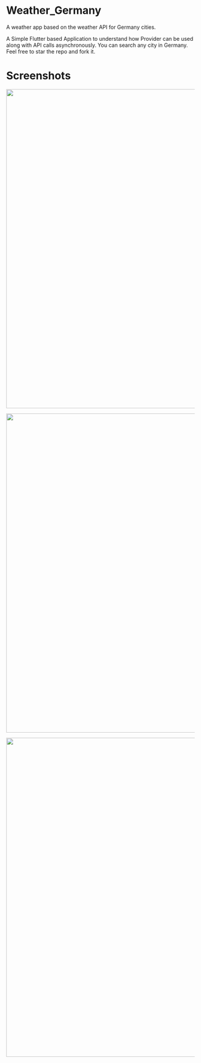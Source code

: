 # Weather_Germany
A weather app based on the weather API for Germany cities.

A Simple Flutter based Application to understand how Provider can be used along with API calls asynchronously. You can search any city in Germany. Feel free to star the repo and fork it.

# Screenshots



[<img src="https://i.imgur.com/XzrS9Tq.png" align="center" width="850">](https://vazirifar.ml/)


[<img src="https://i.imgur.com/HTH0r86.png" align="center" width="850">](https://vazirifar.ml/)


[<img src="https://i.imgur.com/vUxvjqt.png" align="center" width="850">](https://vazirifar.ml/)

